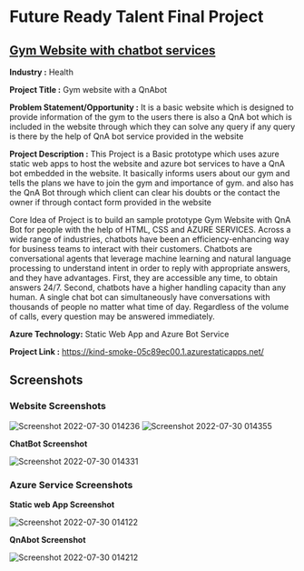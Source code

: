 <h1>Future Ready Talent Final Project</h1>
<h2><a href="https://kind-smoke-05c89ec00.1.azurestaticapps.net/">Gym Website with chatbot services</a></h2>

**Industry :**  Health


**Project Title :**  Gym website with a QnAbot

**Problem Statement/Opportunity :** It is a basic website which is designed to provide information of the gym to the users there is also a QnA bot which is included in the website through which they can solve any query if any query is there by the help of QnA bot service provided in the website 

**Project Description :** This Project is a Basic prototype which uses azure static web apps to host the website and azure bot services to have a QnA bot embedded in the website. It basically informs users about our gym and tells the plans we have to join the gym and importance of gym. and also has the QnA Bot through which client can clear his doubts or the contact the owner if through contact form provided in the website

Core Idea of Project is to build an sample prototype Gym Website with QnA Bot for people with the help of HTML, CSS and AZURE SERVICES. Across a wide range of industries, chatbots have been an efficiency-enhancing way for business teams to interact with their customers. Chatbots are conversational agents that leverage machine learning and natural language processing to understand intent in order to reply with appropriate answers, and they have advantages. First, they are accessible any time, to obtain answers 24/7. Second, chatbots have a higher handling capacity than any human. A single chat bot can simultaneously have conversations with thousands of people no matter what time of day. Regardless of the volume of calls, every question may be answered immediately.

**Azure Technology:** Static Web App and Azure Bot Service

**Project Link :** https://kind-smoke-05c89ec00.1.azurestaticapps.net/

<h2>Screenshots</h2>
<h3>Website Screenshots</h3>

![Screenshot 2022-07-30 014236](https://user-images.githubusercontent.com/76482787/181837510-d3a038dd-bbbf-4408-8824-577d949f277b.png)
![Screenshot 2022-07-30 014355](https://user-images.githubusercontent.com/76482787/181837629-39bdcb38-3ce9-41c9-948f-e788208f60d1.png)

**ChatBot Screenshot**

![Screenshot 2022-07-30 014331](https://user-images.githubusercontent.com/76482787/181837835-9eee15a4-6710-48a5-808f-01959c6b95cc.png)

<h3>Azure Service Screenshots</h3>

**Static web App Screenshot**

![Screenshot 2022-07-30 014122](https://user-images.githubusercontent.com/76482787/181837985-6b8240d8-20e6-48d7-babc-57cef1ce852c.png)

**QnAbot Screenshot**

![Screenshot 2022-07-30 014212](https://user-images.githubusercontent.com/76482787/181837994-754b4ea6-8f57-4f3d-a9dd-2beea300f827.png)
